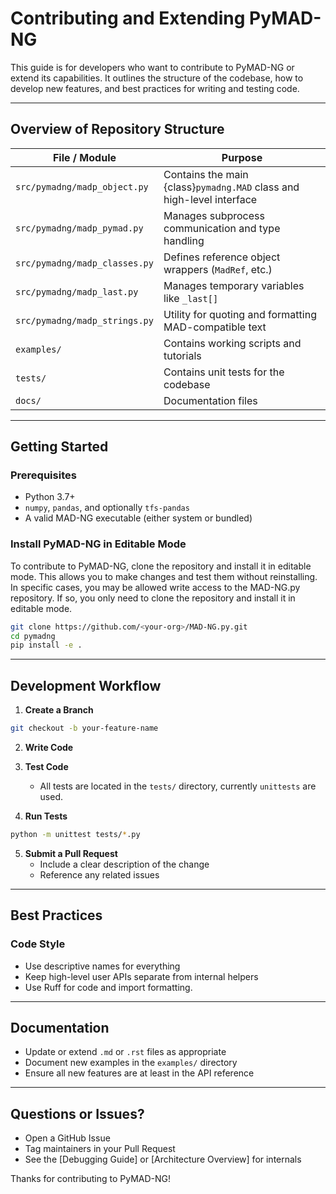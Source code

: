 # Contributing and Extending PyMAD-NG

This guide is for developers who want to contribute to PyMAD-NG or extend its capabilities. It outlines the structure of the codebase, how to develop new features, and best practices for writing and testing code.

---

## Overview of Repository Structure

| File / Module                        | Purpose                                                |
|--------------------------------------|--------------------------------------------------------|
| `src/pymadng/madp_object.py`         | Contains the main {class}`pymadng.MAD` class and high-level interface |
| `src/pymadng/madp_pymad.py`          | Manages subprocess communication and type handling     |
| `src/pymadng/madp_classes.py`        | Defines reference object wrappers (`MadRef`, etc.)    |
| `src/pymadng/madp_last.py`           | Manages temporary variables like `_last[]`             |
| `src/pymadng/madp_strings.py`        | Utility for quoting and formatting MAD-compatible text |
| `examples/`                          | Contains working scripts and tutorials                 |
| `tests/`                             | Contains unit tests for the codebase                   |
| `docs/`                              | Documentation files                                   |

---

## Getting Started

### Prerequisites
- Python 3.7+
- `numpy`, `pandas`, and optionally `tfs-pandas`
- A valid MAD-NG executable (either system or bundled)

### Install PyMAD-NG in Editable Mode
To contribute to PyMAD-NG, clone the repository and install it in editable mode. This allows you to make changes and test them without reinstalling.
In specific cases, you may be allowed write access to the MAD-NG.py repository. If so, you only need to clone the repository and install it in editable mode.

```bash
git clone https://github.com/<your-org>/MAD-NG.py.git
cd pymadng
pip install -e .
```

---

## Development Workflow

1. **Create a Branch**
```bash
git checkout -b your-feature-name
```

2. **Write Code**

3. **Test Code**
   - All tests are located in the `tests/` directory, currently `unittests` are used.

4. **Run Tests**
```bash
python -m unittest tests/*.py
```

5. **Submit a Pull Request**
   - Include a clear description of the change
   - Reference any related issues

---

## Best Practices

### Code Style
- Use descriptive names for everything
- Keep high-level user APIs separate from internal helpers
- Use Ruff for code and import formatting.

---

## Documentation

- Update or extend `.md` or `.rst` files as appropriate
- Document new examples in the `examples/` directory
- Ensure all new features are at least in the API reference

---

## Questions or Issues?

- Open a GitHub Issue
- Tag maintainers in your Pull Request
- See the [Debugging Guide] or [Architecture Overview] for internals

Thanks for contributing to PyMAD-NG!
